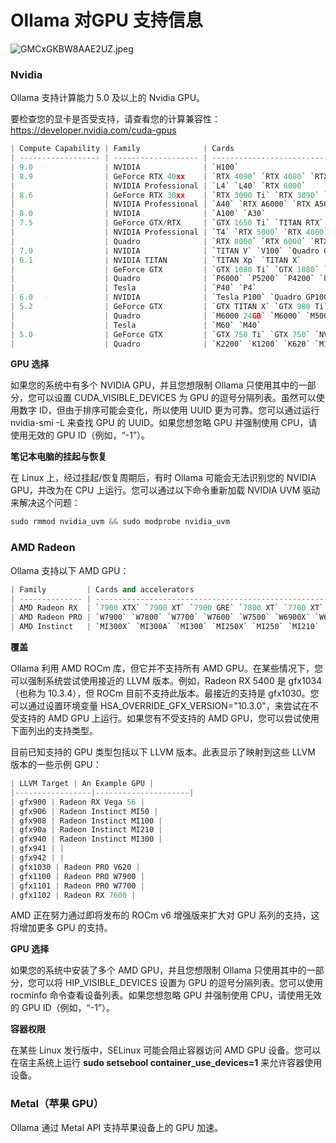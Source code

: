 # Ollama 对GPU 支持信息
![GMCxGKBW8AAE2UZ.jpeg](https://prod-files-secure.s3.us-west-2.amazonaws.com/9903f5b0-d0a4-47c4-8ff7-67753816eda4/3776e2e4-b3da-40c1-8efa-96a524e24281/GMCxGKBW8AAE2UZ.jpeg)

### Nvidia

Ollama 支持计算能力 5.0 及以上的 Nvidia GPU。

要检查您的显卡是否受支持，请查看您的计算兼容性：https://developer.nvidia.com/cuda-gpus

```python
| Compute Capability | Family              | Cards                                                                                                       |
| ------------------ | ------------------- | ----------------------------------------------------------------------------------------------------------- |
| 9.0                | NVIDIA              | `H100`                                                                                                      |
| 8.9                | GeForce RTX 40xx    | `RTX 4090` `RTX 4080` `RTX 4070 Ti` `RTX 4060 Ti`                                                           |
|                    | NVIDIA Professional | `L4` `L40` `RTX 6000`                                                                                       |
| 8.6                | GeForce RTX 30xx    | `RTX 3090 Ti` `RTX 3090` `RTX 3080 Ti` `RTX 3080` `RTX 3070 Ti` `RTX 3070` `RTX 3060 Ti` `RTX 3060`         |
|                    | NVIDIA Professional | `A40` `RTX A6000` `RTX A5000` `RTX A4000` `RTX A3000` `RTX A2000` `A10` `A16` `A2`                          |
| 8.0                | NVIDIA              | `A100` `A30`                                                                                                |
| 7.5                | GeForce GTX/RTX     | `GTX 1650 Ti` `TITAN RTX` `RTX 2080 Ti` `RTX 2080` `RTX 2070` `RTX 2060`                                    |
|                    | NVIDIA Professional | `T4` `RTX 5000` `RTX 4000` `RTX 3000` `T2000` `T1200` `T1000` `T600` `T500`                                 |
|                    | Quadro              | `RTX 8000` `RTX 6000` `RTX 5000` `RTX 4000`                                                                 |
| 7.0                | NVIDIA              | `TITAN V` `V100` `Quadro GV100`                                                                             |
| 6.1                | NVIDIA TITAN        | `TITAN Xp` `TITAN X`                                                                                        |
|                    | GeForce GTX         | `GTX 1080 Ti` `GTX 1080` `GTX 1070 Ti` `GTX 1070` `GTX 1060` `GTX 1050`                                     |
|                    | Quadro              | `P6000` `P5200` `P4200` `P3200` `P5000` `P4000` `P3000` `P2200` `P2000` `P1000` `P620` `P600` `P500` `P520` |
|                    | Tesla               | `P40` `P4`                                                                                                  |
| 6.0                | NVIDIA              | `Tesla P100` `Quadro GP100`                                                                                 |
| 5.2                | GeForce GTX         | `GTX TITAN X` `GTX 980 Ti` `GTX 980` `GTX 970` `GTX 960` `GTX 950`                                          |
|                    | Quadro              | `M6000 24GB` `M6000` `M5000` `M5500M` `M4000` `M2200` `M2000` `M620`                                        |
|                    | Tesla               | `M60` `M40`                                                                                                 |
| 5.0                | GeForce GTX         | `GTX 750 Ti` `GTX 750` `NVS 810`                                                                            |
|                    | Quadro              | `K2200` `K1200` `K620` `M1200` `M520` `M5000M` `M4000M` `M3000M` `M2000M` `M1000M` `K620M` `M600M` `M500M`  |

```

**GPU 选择**

如果您的系统中有多个  NVIDIA GPU，并且您想限制 Ollama 只使用其中的一部分，您可以设置 CUDA_VISIBLE_DEVICES 为 GPU 的逗号分隔列表。虽然可以使用数字 ID，但由于排序可能会变化，所以使用 UUID 更为可靠。您可以通过运行 nvidia-smi -L 来查找 GPU 的 UUID。如果您想忽略 GPU 并强制使用 CPU，请使用无效的 GPU ID（例如，“-1”）。

**笔记本电脑的挂起与恢复**

在 Linux 上，经过挂起/恢复周期后，有时 Ollama 可能会无法识别您的 NVIDIA GPU，并改为在 CPU 上运行。您可以通过以下命令重新加载 NVIDIA UVM 驱动来解决这个问题：

```python
sudo rmmod nvidia_uvm && sudo modprobe nvidia_uvm
```

### AMD Radeon

Ollama 支持以下 AMD GPU：

```python
| Family         | Cards and accelerators                                                                                                               |
| -------------- | ---------------------------------------------------------------------------------------------------------------------------------------------- |
| AMD Radeon RX  | `7900 XTX` `7900 XT` `7900 GRE` `7800 XT` `7700 XT` `7600 XT` `7600` `6950 XT` `6900 XTX` `6900XT` `6800 XT` `6800` `Vega 64` `Vega 56`    |
| AMD Radeon PRO | `W7900` `W7800` `W7700` `W7600` `W7500` `W6900X` `W6800X Duo` `W6800X` `W6800` `V620` `V420` `V340` `V320` `Vega II Duo` `Vega II` `VII` `SSG` |
| AMD Instinct   | `MI300X` `MI300A` `MI300` `MI250X` `MI250` `MI210` `MI200` `MI100` `MI60` `MI50`                                                               |
```

**覆盖**

Ollama 利用 AMD ROCm 库，但它并不支持所有 AMD GPU。在某些情况下，您可以强制系统尝试使用接近的 LLVM 版本。例如，Radeon RX 5400 是 gfx1034（也称为 10.3.4），但 ROCm 目前不支持此版本。最接近的支持是 gfx1030。您可以通过设置环境变量 HSA_OVERRIDE_GFX_VERSION="10.3.0"，来尝试在不受支持的 AMD GPU 上运行。如果您有不受支持的 AMD GPU，您可以尝试使用下面列出的支持类型。

目前已知支持的 GPU 类型包括以下 LLVM 版本。此表显示了映射到这些 LLVM 版本的一些示例 GPU：

```python
| LLVM Target | An Example GPU |
|-----------------|---------------------|
| gfx900 | Radeon RX Vega 56 |
| gfx906 | Radeon Instinct MI50 |
| gfx908 | Radeon Instinct MI100 |
| gfx90a | Radeon Instinct MI210 |
| gfx940 | Radeon Instinct MI300 |
| gfx941 | |
| gfx942 | |
| gfx1030 | Radeon PRO V620 |
| gfx1100 | Radeon PRO W7900 |
| gfx1101 | Radeon PRO W7700 |
| gfx1102 | Radeon RX 7600 |
```

AMD 正在努力通过即将发布的 ROCm v6 增强版来扩大对 GPU 系列的支持，这将增加更多 GPU 的支持。

**GPU 选择**

如果您的系统中安装了多个 AMD GPU，并且您想限制 Ollama 只使用其中的一部分，您可以将 HIP_VISIBLE_DEVICES 设置为 GPU 的逗号分隔列表。您可以使用 rocminfo 命令查看设备列表。如果您想忽略 GPU 并强制使用 CPU，请使用无效的 GPU ID（例如，“-1”）。

**容器权限**

在某些 Linux 发行版中，SELinux 可能会阻止容器访问 AMD GPU 设备。您可以在宿主系统上运行 **sudo setsebool container_use_devices=1** 来允许容器使用设备。

### Metal（苹果 GPU）

Ollama 通过 Metal API 支持苹果设备上的 GPU 加速。